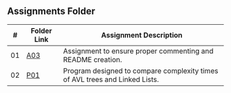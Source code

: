 ##  Assignments Folder

|   #   | Folder Link | Assignment Description |
| :---: | ----------- | ---------------------- |
|   01  |    [A03](A03)      |Assignment to ensure proper commenting and README creation.|
|   02  |    [P01](P01)      |Program designed to compare complexity times of AVL trees and Linked Lists.|
